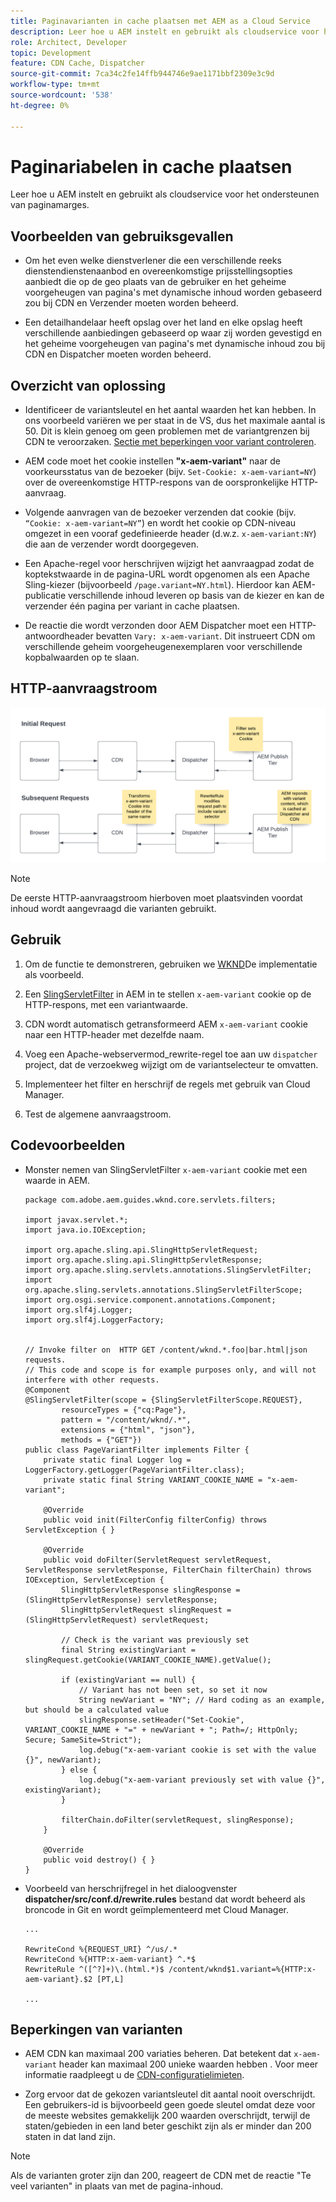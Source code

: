 ```yaml
---
title: Paginavarianten in cache plaatsen met AEM as a Cloud Service
description: Leer hoe u AEM instelt en gebruikt als cloudservice voor het ondersteunen van paginamarges.
role: Architect, Developer
topic: Development
feature: CDN Cache, Dispatcher
source-git-commit: 7ca34c2fe14ffb944746e9ae1171bbf2309e3c9d
workflow-type: tm+mt
source-wordcount: '538'
ht-degree: 0%

---
```


# Paginariabelen in cache plaatsen

Leer hoe u AEM instelt en gebruikt als cloudservice voor het ondersteunen van paginamarges.

## Voorbeelden van gebruiksgevallen

+ Om het even welke dienstverlener die een verschillende reeks dienstendienstenaanbod en overeenkomstige prijsstellingsopties aanbiedt die op de geo plaats van de gebruiker en het geheime voorgeheugen van pagina&#39;s met dynamische inhoud worden gebaseerd zou bij CDN en Verzender moeten worden beheerd.

+ Een detailhandelaar heeft opslag over het land en elke opslag heeft verschillende aanbiedingen gebaseerd op waar zij worden gevestigd en het geheime voorgeheugen van pagina&#39;s met dynamische inhoud zou bij CDN en Dispatcher moeten worden beheerd.

## Overzicht van oplossing

+ Identificeer de variantsleutel en het aantal waarden het kan hebben. In ons voorbeeld variëren we per staat in de VS, dus het maximale aantal is 50. Dit is klein genoeg om geen problemen met de variantgrenzen bij CDN te veroorzaken. [Sectie met beperkingen voor variant controleren](#variant-limitations).

+ AEM code moet het cookie instellen __&quot;x-aem-variant&quot;__ naar de voorkeursstatus van de bezoeker (bijv. `Set-Cookie: x-aem-variant=NY`) over de overeenkomstige HTTP-respons van de oorspronkelijke HTTP-aanvraag.

+ Volgende aanvragen van de bezoeker verzenden dat cookie (bijv. `“Cookie: x-aem-variant=NY”`) en wordt het cookie op CDN-niveau omgezet in een vooraf gedefinieerde header (d.w.z. `x-aem-variant:NY`) die aan de verzender wordt doorgegeven.

+ Een Apache-regel voor herschrijven wijzigt het aanvraagpad zodat de koptekstwaarde in de pagina-URL wordt opgenomen als een Apache Sling-kiezer (bijvoorbeeld `/page.variant=NY.html`). Hierdoor kan AEM-publicatie verschillende inhoud leveren op basis van de kiezer en kan de verzender één pagina per variant in cache plaatsen.

+ De reactie die wordt verzonden door AEM Dispatcher moet een HTTP-antwoordheader bevatten `Vary: x-aem-variant`. Dit instrueert CDN om verschillende geheim voorgeheugenexemplaren voor verschillende kopbalwaarden op te slaan.

## HTTP-aanvraagstroom

![Variant cache-aanvraagstroom](./assets/variant-cache-request-flow.png)

>[!NOTE]
>
>De eerste HTTP-aanvraagstroom hierboven moet plaatsvinden voordat inhoud wordt aangevraagd die varianten gebruikt.

## Gebruik

1. Om de functie te demonstreren, gebruiken we [WKND](https://experienceleague.adobe.com/docs/experience-manager-learn/getting-started-wknd-tutorial-develop/overview.html)De implementatie als voorbeeld.

1. Een [SlingServletFilter](https://sling.apache.org/documentation/the-sling-engine/filters.html) in AEM in te stellen `x-aem-variant` cookie op de HTTP-respons, met een variantwaarde.

1. CDN wordt automatisch getransformeerd AEM `x-aem-variant` cookie naar een HTTP-header met dezelfde naam.

1. Voeg een Apache-webservermod_rewrite-regel toe aan uw `dispatcher` project, dat de verzoekweg wijzigt om de variantselecteur te omvatten.

1. Implementeer het filter en herschrijf de regels met gebruik van Cloud Manager.

1. Test de algemene aanvraagstroom.

## Codevoorbeelden

+ Monster nemen van SlingServletFilter `x-aem-variant` cookie met een waarde in AEM.

   ```
   package com.adobe.aem.guides.wknd.core.servlets.filters;
   
   import javax.servlet.*;
   import java.io.IOException;
   
   import org.apache.sling.api.SlingHttpServletRequest;
   import org.apache.sling.api.SlingHttpServletResponse;
   import org.apache.sling.servlets.annotations.SlingServletFilter;
   import org.apache.sling.servlets.annotations.SlingServletFilterScope;
   import org.osgi.service.component.annotations.Component;
   import org.slf4j.Logger;
   import org.slf4j.LoggerFactory;
   
   
   // Invoke filter on  HTTP GET /content/wknd.*.foo|bar.html|json requests.
   // This code and scope is for example purposes only, and will not interfere with other requests.
   @Component
   @SlingServletFilter(scope = {SlingServletFilterScope.REQUEST},
           resourceTypes = {"cq:Page"},
           pattern = "/content/wknd/.*",
           extensions = {"html", "json"},
           methods = {"GET"})
   public class PageVariantFilter implements Filter {
       private static final Logger log = LoggerFactory.getLogger(PageVariantFilter.class);
       private static final String VARIANT_COOKIE_NAME = "x-aem-variant";
   
       @Override
       public void init(FilterConfig filterConfig) throws ServletException { }
   
       @Override
       public void doFilter(ServletRequest servletRequest, ServletResponse servletResponse, FilterChain filterChain) throws IOException, ServletException {
           SlingHttpServletResponse slingResponse = (SlingHttpServletResponse) servletResponse;
           SlingHttpServletRequest slingRequest = (SlingHttpServletRequest) servletRequest;
   
           // Check is the variant was previously set
           final String existingVariant = slingRequest.getCookie(VARIANT_COOKIE_NAME).getValue();
   
           if (existingVariant == null) {
               // Variant has not been set, so set it now
               String newVariant = "NY"; // Hard coding as an example, but should be a calculated value
               slingResponse.setHeader("Set-Cookie", VARIANT_COOKIE_NAME + "=" + newVariant + "; Path=/; HttpOnly; Secure; SameSite=Strict");
               log.debug("x-aem-variant cookie is set with the value {}", newVariant);
           } else {
               log.debug("x-aem-variant previously set with value {}", existingVariant);
           }
   
           filterChain.doFilter(servletRequest, slingResponse);
       }
   
       @Override
       public void destroy() { }
   }
   ```

+ Voorbeeld van herschrijfregel in het dialoogvenster __dispatcher/src/conf.d/rewrite.rules__ bestand dat wordt beheerd als broncode in Git en wordt geïmplementeerd met Cloud Manager.

   ```
   ...
   
   RewriteCond %{REQUEST_URI} ^/us/.*  
   RewriteCond %{HTTP:x-aem-variant} ^.*$  
   RewriteRule ^([^?]+)\.(html.*)$ /content/wknd$1.variant=%{HTTP:x-aem-variant}.$2 [PT,L] 
   
   ...
   ```

## Beperkingen van varianten

+ AEM CDN kan maximaal 200 variaties beheren. Dat betekent dat `x-aem-variant` header kan maximaal 200 unieke waarden hebben . Voor meer informatie raadpleegt u de [CDN-configuratielimieten](https://docs.fastly.com/en/guides/resource-limits).

+ Zorg ervoor dat de gekozen variantsleutel dit aantal nooit overschrijdt.  Een gebruikers-id is bijvoorbeeld geen goede sleutel omdat deze voor de meeste websites gemakkelijk 200 waarden overschrijdt, terwijl de staten/gebieden in een land beter geschikt zijn als er minder dan 200 staten in dat land zijn.

>[!NOTE]
>
>Als de varianten groter zijn dan 200, reageert de CDN met de reactie &quot;Te veel varianten&quot; in plaats van met de pagina-inhoud.
